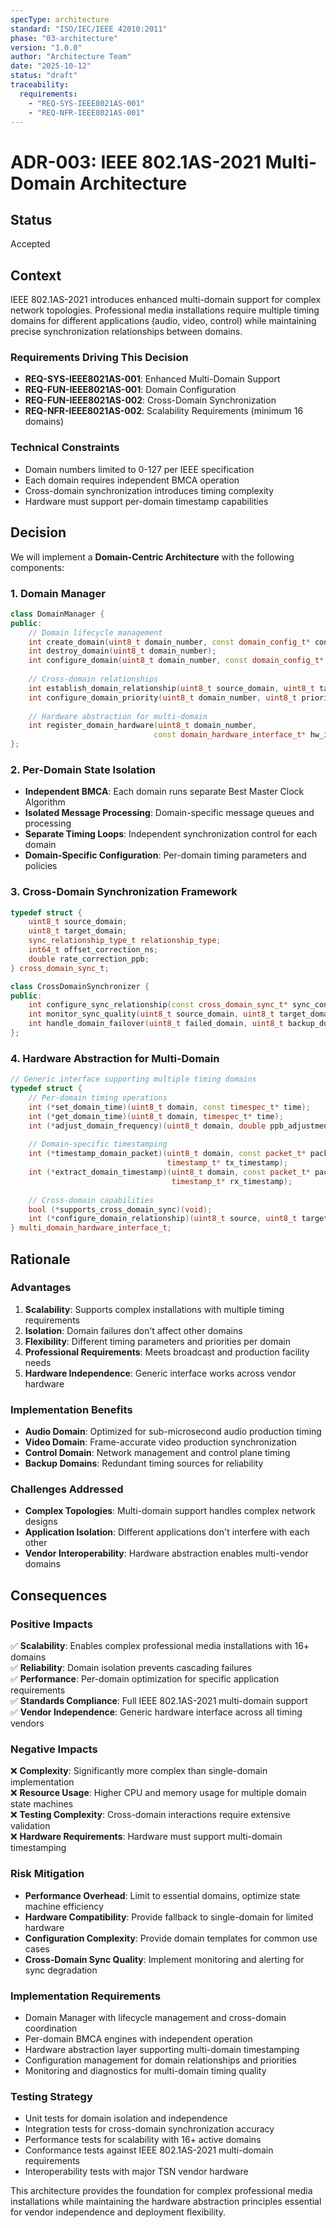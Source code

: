 ```yaml
---
specType: architecture
standard: "ISO/IEC/IEEE 42010:2011"
phase: "03-architecture"
version: "1.0.0"
author: "Architecture Team"
date: "2025-10-12"
status: "draft"
traceability:
  requirements:
    - "REQ-SYS-IEEE8021AS-001"
    - "REQ-NFR-IEEE8021AS-001"
---
```


# ADR-003: IEEE 802.1AS-2021 Multi-Domain Architecture

## Status
Accepted

## Context
IEEE 802.1AS-2021 introduces enhanced multi-domain support for complex network topologies. Professional media installations require multiple timing domains for different applications (audio, video, control) while maintaining precise synchronization relationships between domains.

### Requirements Driving This Decision
- **REQ-SYS-IEEE8021AS-001**: Enhanced Multi-Domain Support
- **REQ-FUN-IEEE8021AS-001**: Domain Configuration  
- **REQ-FUN-IEEE8021AS-002**: Cross-Domain Synchronization
- **REQ-NFR-IEEE8021AS-002**: Scalability Requirements (minimum 16 domains)

### Technical Constraints
- Domain numbers limited to 0-127 per IEEE specification
- Each domain requires independent BMCA operation
- Cross-domain synchronization introduces timing complexity
- Hardware must support per-domain timestamp capabilities

## Decision
We will implement a **Domain-Centric Architecture** with the following components:

### 1. Domain Manager
```cpp
class DomainManager {
public:
    // Domain lifecycle management
    int create_domain(uint8_t domain_number, const domain_config_t* config);
    int destroy_domain(uint8_t domain_number);
    int configure_domain(uint8_t domain_number, const domain_config_t* config);
    
    // Cross-domain relationships
    int establish_domain_relationship(uint8_t source_domain, uint8_t target_domain);
    int configure_domain_priority(uint8_t domain_number, uint8_t priority);
    
    // Hardware abstraction for multi-domain
    int register_domain_hardware(uint8_t domain_number, 
                                const domain_hardware_interface_t* hw_if);
};
```

### 2. Per-Domain State Isolation
- **Independent BMCA**: Each domain runs separate Best Master Clock Algorithm
- **Isolated Message Processing**: Domain-specific message queues and processing
- **Separate Timing Loops**: Independent synchronization control for each domain
- **Domain-Specific Configuration**: Per-domain timing parameters and policies

### 3. Cross-Domain Synchronization Framework
```cpp
typedef struct {
    uint8_t source_domain;
    uint8_t target_domain;
    sync_relationship_type_t relationship_type;
    int64_t offset_correction_ns;
    double rate_correction_ppb;
} cross_domain_sync_t;

class CrossDomainSynchronizer {
public:
    int configure_sync_relationship(const cross_domain_sync_t* sync_config);
    int monitor_sync_quality(uint8_t source_domain, uint8_t target_domain);
    int handle_domain_failover(uint8_t failed_domain, uint8_t backup_domain);
};
```

### 4. Hardware Abstraction for Multi-Domain
```cpp
// Generic interface supporting multiple timing domains
typedef struct {
    // Per-domain timing operations
    int (*set_domain_time)(uint8_t domain, const timespec_t* time);
    int (*get_domain_time)(uint8_t domain, timespec_t* time);
    int (*adjust_domain_frequency)(uint8_t domain, double ppb_adjustment);
    
    // Domain-specific timestamping
    int (*timestamp_domain_packet)(uint8_t domain, const packet_t* packet, 
                                   timestamp_t* tx_timestamp);
    int (*extract_domain_timestamp)(uint8_t domain, const packet_t* packet,
                                    timestamp_t* rx_timestamp);
    
    // Cross-domain capabilities
    bool (*supports_cross_domain_sync)(void);
    int (*configure_domain_relationship)(uint8_t source, uint8_t target);
} multi_domain_hardware_interface_t;
```

## Rationale

### **Advantages**
1. **Scalability**: Supports complex installations with multiple timing requirements
2. **Isolation**: Domain failures don't affect other domains
3. **Flexibility**: Different timing parameters and priorities per domain
4. **Professional Requirements**: Meets broadcast and production facility needs
5. **Hardware Independence**: Generic interface works across vendor hardware

### **Implementation Benefits**
- **Audio Domain**: Optimized for sub-microsecond audio production timing
- **Video Domain**: Frame-accurate video production synchronization  
- **Control Domain**: Network management and control plane timing
- **Backup Domains**: Redundant timing sources for reliability

### **Challenges Addressed**
- **Complex Topologies**: Multi-domain support handles complex network designs
- **Application Isolation**: Different applications don't interfere with each other
- **Vendor Interoperability**: Hardware abstraction enables multi-vendor domains

## Consequences

### **Positive Impacts**
✅ **Scalability**: Enables complex professional media installations with 16+ domains  
✅ **Reliability**: Domain isolation prevents cascading failures  
✅ **Performance**: Per-domain optimization for specific application requirements  
✅ **Standards Compliance**: Full IEEE 802.1AS-2021 multi-domain support  
✅ **Vendor Independence**: Generic hardware interface across all timing vendors  

### **Negative Impacts**  
❌ **Complexity**: Significantly more complex than single-domain implementation  
❌ **Resource Usage**: Higher CPU and memory usage for multiple domain state machines  
❌ **Testing Complexity**: Cross-domain interactions require extensive validation  
❌ **Hardware Requirements**: Hardware must support multi-domain timestamping  

### **Risk Mitigation**
- **Performance Overhead**: Limit to essential domains, optimize state machine efficiency
- **Hardware Compatibility**: Provide fallback to single-domain for limited hardware
- **Configuration Complexity**: Provide domain templates for common use cases
- **Cross-Domain Sync Quality**: Implement monitoring and alerting for sync degradation

### **Implementation Requirements**
- Domain Manager with lifecycle management and cross-domain coordination
- Per-domain BMCA engines with independent operation
- Hardware abstraction layer supporting multi-domain timestamping
- Configuration management for domain relationships and priorities
- Monitoring and diagnostics for multi-domain timing quality

### **Testing Strategy**
- Unit tests for domain isolation and independence
- Integration tests for cross-domain synchronization accuracy
- Performance tests for scalability with 16+ active domains
- Conformance tests against IEEE 802.1AS-2021 multi-domain requirements
- Interoperability tests with major TSN vendor hardware

This architecture provides the foundation for complex professional media installations while maintaining the hardware abstraction principles essential for vendor independence and deployment flexibility.